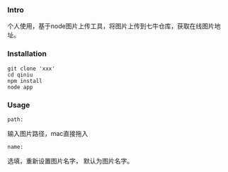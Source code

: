### Intro
个人使用，基于node图片上传工具，将图片上传到七牛仓库，获取在线图片地址。
<!-- more -->
### Installation
```
git clone 'xxx'
cd qiniu
npm install
node app
```

### Usage
```
path:
```
输入图片路径，mac直接拖入
```
name:
```
选填，重新设置图片名字， 默认为图片名字。
